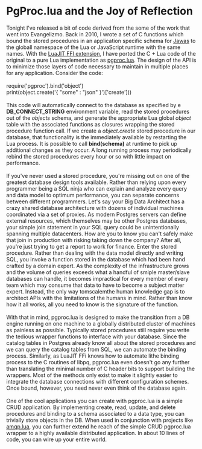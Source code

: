 PgProc.lua and the Joy of Reflection
====================================

Tonight I&#39;ve released a bit of code derived from the some of the work that went into Evangelizmo. Back in 2010, I wrote a set of C functions which bound the stored procedures in an application specific schema for <a href="http://github.com/cthulhuology/Jawas">Jawas</a> to the globall namespace of the Lua or JavaScript runtime with the same names. With the <a href="http://luajit.org/ext_ffi.html">LuaJIT FFI extension</a>, I have ported the C + Lua code of the original to a pure Lua implementation as <a href="http://github.com/cthulhuology/pgproc.lua">pgproc.lua</a>.  The design of the API is to minimize those layers of code necessary to maintain in multiple places for any application.  Consider the code:<br><br>  require(&#39;pgproc&#39;).bind(&#39;object&#39;)<br>  print(object.create(&#39;{ "some" : "json" }&#39;)[&#39;create&#39;]))<br><br>This code will automatically connect to the database as specified by e <b>DB_CONNECT_STRING</b> environment variable, read the stored procedures out of the <I>objects</I> schema, and generate the appropriate Lua global <I>object</I> table with the associated functions as closures wrapping the stored procedure function call. If we create a <I>object.create</I> stored procedure in our database, that functionality is the immediately available by restarting the Lua process. It is possible to call <b>bind(schema)</b> at runtime to pick up additional changes as they occur. A long running process may periodically rebind the stored procedures every hour or so with little impact on performance. <br><br>If you&#39;ve never used a stored procedure, you&#39;re missing out on one of the greatest database design tools available. Rather than relying upon every programmer being a SQL ninja who can explain and analyze every query and data model to optimum performance, you can separate concerns between different programmers. Let&#39;s say your Big Data Architect has a crazy shared database architecture with dozens of individual machines coordinated via a set of proxies. As modern Postgres servers can define external resources, which themselves may be other Postgres databases, your simple join statement in your SQL query could be unintentionally spanning multiple datacenters. How are you to know you can&#39;t safely make that join in production with risking taking down the company?  After all, you&#39;re just trying to get a report to work for finance. Enter the stored procedure.  Rather than dealing with the data model directly and writing SQL, you invoke a function stored in the database which had been hand crafted by a domain expert. As the complexity of the infrastructure grows and the volume of queries exceeds what a handful of  smiple master/slave databases can handle, it becomes impractical for every member of every team which may consume that data to have to become a subject matter expert. Instead, the only way tomscalemthe human knowledge gap is to architect APIs with the limitations of the humans in mind.   Rather than know how it all works, all you need to know is the signature of the function.<br><br>With that in mind, pgproc.lua is designed to make the transition from a DB engine running on one machine to a globally distributed cluster of machines as painless as possible. Typically stored procedures still require you write the tedious wrapper functions to interface with your database. Since the catalog tables in Postgres already know all about the stored procedures and we can query the catalog tables from SQL, we can automate the binding process. Similarly, as LuaJIT FFi knows how to automate lithe binding process to the C routines of libpq, pgproc.lua even doesn&#39;t go any further than translating the minimal number of C header bits to support building the wrappers.  Most of the methods only exist to make it slightly easier to integrate the database connections with different configuration schemes.  Once bound, however, you need never even think of the database again.<br><br>One of the cool applications you can create with pgproc.lua is a simple CRUD application. By implementing create, read, update, and delete procedures and binding to a schema associated to a data type, you can trivially store objects in the DB. When used in conjunction with projects like <a href="http://github.com/cthulhuology/amqp.lua">amqp.lua</a>, you can further extend he reach of the simple CRUD pgproc.lua wrapper to a highly available distributed application. In about 10 lines of code, you can wire up your entire world. <br><br>